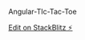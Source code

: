 Angular-TIc-Tac-Toe

[Edit on StackBlitz ⚡️](https://stackblitz.com/edit/angular-tic-tac-toe-vtnmk4)
